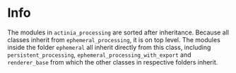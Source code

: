 # Info
The modules in `actinia_processing` are sorted after inheritance.
Because all classes inherit from `ephemeral_processing`, it is on top level.
The modules inside the folder `ephemeral` all inherit directly from this class,
including `persistent_processing`, `ephemeral_processing_with_export` and `renderer_base`
from which the other classes in respective folders inherit.
